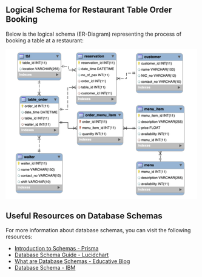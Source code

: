 ## Logical Schema for Restaurant Table Order Booking

Below is the logical schema (ER-Diagram) representing the process of booking a table at a restaurant:

![Logical Schema for Restaurant Table Order](images/logical_schema_diagram.png)

## Useful Resources on Database Schemas

For more information about database schemas, you can visit the following resources:

- [Introduction to Schemas - Prisma](https://www.prisma.io/dataguide/intro/intro-to-schemas)
- [Database Schema Guide - Lucidchart](https://www.lucidchart.com/pages/database-diagram/database-schema)
- [What are Database Schemas - Educative Blog](https://www.educative.io/blog/what-are-database-schemas-examples)
- [Database Schema - IBM](https://www.ibm.com/topics/database-schema)
